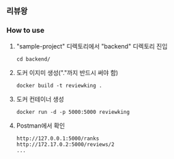 ## **`리뷰왕 `**

### How to use

1. "sample-project" 디렉토리에서 "backend" 디렉토리 진입

   ```
   cd backend/
   ```

2. 도커 이지미 생성("."까지 반드시 써야 함)

   ```
   docker build -t reviewking .
   ```

3. 도커 컨테이너 생성

   ```
   docker run -d -p 5000:5000 reviewking
   ```

4. Postman에서 확인

   ```
   http://127.0.0.1:5000/ranks
   http://172.17.0.2:5000/reviews/2
   ...
   ```
